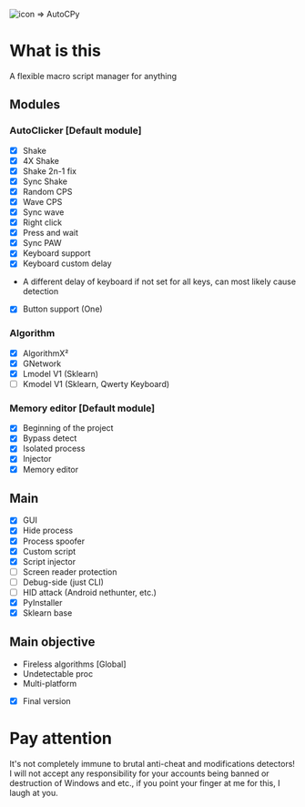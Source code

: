 ![icon](https://github.com/SmaamX/PyKernel32/assets/90418723/d700b481-5158-43f1-88bd-62f5535cdbcd) => AutoCPy
# What is this
A flexible macro script manager for anything 
## Modules
### AutoClicker [Default module]
- [X] Shake
- [X] 4X Shake
- [X] Shake 2n-1 fix
- [X] Sync Shake
- [X] Random CPS
- [X] Wave CPS
- [X] Sync wave
- [X] Right click
- [X] Press and wait
- [X] Sync PAW
- [X] Keyboard support
- [X] Keyboard custom delay
-    A different delay of keyboard if not set for all keys, can most likely cause detection
- [X] Button support (One)
### Algorithm
- [X] AlgorithmX²
- [X] GNetwork
- [X] Lmodel V1 (Sklearn)
- [ ] Kmodel V1 (Sklearn, Qwerty Keyboard)
### Memory editor [Default module]
- [X] Beginning of the project
- [X] Bypass detect
- [X] Isolated process
- [X] Injector
- [X] Memory editor
## Main
- [X] GUI
- [X] Hide process
- [X] Process spoofer
- [X] Custom script
- [X] Script injector
- [ ] Screen reader protection
- [ ] Debug-side (just CLI)
- [ ] HID attack (Android nethunter, etc.)
- [X] PyInstaller
- [X] Sklearn base

## Main objective
+ Fireless algorithms [Global]
+ Undetectable proc
+ Multi-platform
- [X] Final version

# Pay attention
It's not completely immune to brutal anti-cheat and modifications detectors!
I will not accept any responsibility for your accounts being banned or destruction of Windows and etc., if you point your finger at me for this, I laugh at you.
